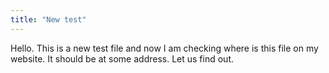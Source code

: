```yaml
---
title: "New test"
---
```

Hello. This is a new test file and now I am checking where is this file on my website. It should be at some address. Let us find out.